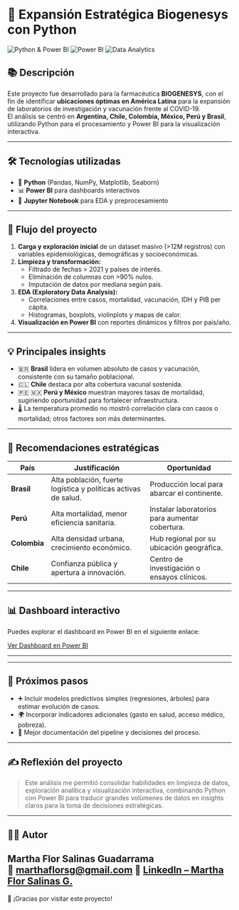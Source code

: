 # 🚀 Expansión Estratégica Biogenesys con Python

![Python & Power BI](https://img.shields.io/badge/Python-3.10-blue?style=flat&logo=python)
![Power BI](https://img.shields.io/badge/Power%20BI-Dashboard-yellow?logo=powerbi&logoColor=black)
![Data Analytics](https://img.shields.io/badge/Data-Analytics-green)

## 📚 Descripción
Este proyecto fue desarrollado para la farmacéutica **BIOGENESYS**, con el fin de identificar **ubicaciones óptimas en América Latina** para la expansión de laboratorios de investigación y vacunación frente al COVID-19.  
El análisis se centró en **Argentina, Chile, Colombia, México, Perú y Brasil**, utilizando Python para el procesamiento y Power BI para la visualización interactiva.

---

## 🛠 Tecnologías utilizadas
- 🐍 **Python** (Pandas, NumPy, Matplotlib, Seaborn)
- 📊 **Power BI** para dashboards interactivos
- 📓 **Jupyter Notebook** para EDA y preprocesamiento

---

## 🚀 Flujo del proyecto
1. **Carga y exploración inicial** de un dataset masivo (>12M registros) con variables epidemiológicas, demográficas y socioeconómicas.
2. **Limpieza y transformación:**
   - Filtrado de fechas > 2021 y países de interés.
   - Eliminación de columnas con >90% nulos.
   - Imputación de datos por mediana según país.
3. **EDA (Exploratory Data Analysis):**
   - Correlaciones entre casos, mortalidad, vacunación, IDH y PIB per cápita.
   - Histogramas, boxplots, violinplots y mapas de calor.
4. **Visualización en Power BI** con reportes dinámicos y filtros por país/año.

---

## 💡 Principales insights
- 🇧🇷 **Brasil** lidera en volumen absoluto de casos y vacunación, consistente con su tamaño poblacional.
- 🇨🇱 **Chile** destaca por alta cobertura vacunal sostenida.
- 🇵🇪 🇲🇽 **Perú y México** muestran mayores tasas de mortalidad, sugiriendo oportunidad para fortalecer infraestructura.
- 🌡 La temperatura promedio no mostró correlación clara con casos o mortalidad; otros factores son más determinantes.

---

## 🏥 Recomendaciones estratégicas
| País      | Justificación | Oportunidad |
|-----------|---------------|-------------|
| **Brasil** | Alta población, fuerte logística y políticas activas de salud. | Producción local para abarcar el continente. |
| **Perú**   | Alta mortalidad, menor eficiencia sanitaria. | Instalar laboratorios para aumentar cobertura. |
| **Colombia** | Alta densidad urbana, crecimiento económico. | Hub regional por su ubicación geográfica. |
| **Chile** | Confianza pública y apertura a innovación. | Centro de investigación o ensayos clínicos. |

---

## 📊 Dashboard interactivo

Puedes explorar el dashboard en Power BI en el siguiente enlace:

[Ver Dashboard en Power BI](https://app.powerbi.com/view?r=eyJrIjoiMTE0ZTdkMjktYWZiNi00YjNmLWE4YzMtZWY4ODcxMzUyYjdjIiwidCI6ImQ4MzdlZDExLWY2OTYtNGM4OS04OGZkLTdjY2Q5NmY4NjAxNSJ9&pageName=3a4448a834b8ecb8394c)


---


---

## 🚀 Próximos pasos
- ➕ Incluir modelos predictivos simples (regresiones, árboles) para estimar evolución de casos.
- 🌍 Incorporar indicadores adicionales (gasto en salud, acceso médico, pobreza).
- 📝 Mejor documentación del pipeline y decisiones del proceso.

---

## ✍️ Reflexión del proyecto
> Este análisis me permitió consolidar habilidades en limpieza de datos, exploración analítica y visualización interactiva, combinando Python con Power BI para traducir grandes volúmenes de datos en insights claros para la toma de decisiones estratégicas.

---

## 👩‍💻 Autor
**Martha Flor Salinas Guadarrama**  
📧 [marthaflorsg@gmail.com](mailto:marthaflorsg@gmail.com) 
🔗 [LinkedIn – Martha Flor Salinas G.](https://www.linkedin.com/in/mflor-salinas-g)
---

🚀 ¡Gracias por visitar este proyecto!

